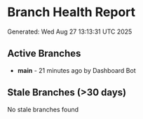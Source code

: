 # Branch Health Report
Generated: Wed Aug 27 13:13:31 UTC 2025

## Active Branches
- **main** - 21 minutes ago by Dashboard Bot

## Stale Branches (>30 days)
No stale branches found
